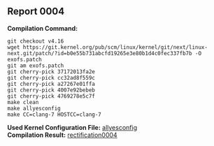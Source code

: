 ## Report 0004 #  
**Compilation Command:**  
```
git checkout v4.16
wget https://git.kernel.org/pub/scm/linux/kernel/git/next/linux-next.git/patch/?id=b0e55b731abcfd19265e3e80b1d4c0fec337fb7b -O exofs.patch  
git am exofs.patch
git cherry-pick 37172013fa2e
git cherry-pick cc32ad8f559c
git cherry-pick a27267e01ffa
git cherry-pick 4007e92bebeb
git cherry-pick 4769278e5c7f
make clean
make allyesconfig
make CC=clang-7 HOSTCC=clang-7
```  
**Used Kernel Configuration File:** [allyesconfig](../../../config-files/v4.16/allyesconfig)  
**Compilation Result:** [rectification0004](../../../rectification-reports/rectification0004.md)  
